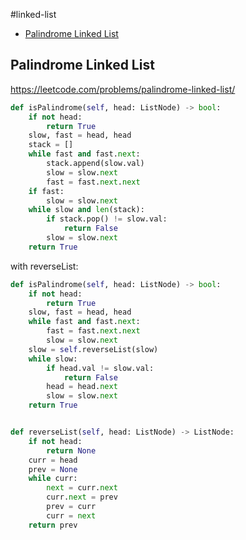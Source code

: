 #linked-list

+ [Palindrome Linked List](#palindrome-linked-list)

## Palindrome Linked List

https://leetcode.com/problems/palindrome-linked-list/


```python
def isPalindrome(self, head: ListNode) -> bool:
    if not head:
        return True
    slow, fast = head, head
    stack = []
    while fast and fast.next:
        stack.append(slow.val)
        slow = slow.next
        fast = fast.next.next
    if fast:
        slow = slow.next
    while slow and len(stack):
        if stack.pop() != slow.val:
            return False
        slow = slow.next
    return True

```
with reverseList:
```python
def isPalindrome(self, head: ListNode) -> bool:
    if not head:
        return True
    slow, fast = head, head
    while fast and fast.next:
        fast = fast.next.next
        slow = slow.next
    slow = self.reverseList(slow)
    while slow:
        if head.val != slow.val:
            return False
        head = head.next
        slow = slow.next
    return True


def reverseList(self, head: ListNode) -> ListNode:
    if not head:
        return None
    curr = head
    prev = None
    while curr:
        next = curr.next
        curr.next = prev
        prev = curr
        curr = next
    return prev

```